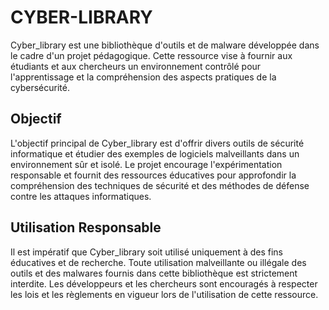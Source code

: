 # CYBER-LIBRARY

Cyber_library est une bibliothèque d'outils et de malware développée dans le cadre d'un projet pédagogique. Cette ressource vise à fournir aux étudiants et aux chercheurs un environnement contrôlé pour l'apprentissage et la compréhension des aspects pratiques de la cybersécurité.

## Objectif

L'objectif principal de Cyber_library est d'offrir divers outils de sécurité informatique et étudier des exemples de logiciels malveillants dans un environnement sûr et isolé. Le projet encourage l'expérimentation responsable et fournit des ressources éducatives pour approfondir la compréhension des techniques de sécurité et des méthodes de défense contre les attaques informatiques.

## **Utilisation Responsable**

Il est impératif que Cyber_library soit utilisé uniquement à des fins éducatives et de recherche. Toute utilisation malveillante ou illégale des outils et des malwares fournis dans cette bibliothèque est strictement interdite. Les développeurs et les chercheurs sont encouragés à respecter les lois et les règlements en vigueur lors de l'utilisation de cette ressource.